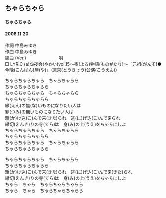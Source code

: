 ## ちゃらちゃら
#### ちゃらちゃら
#### 2008.11.20


作詞     中島みゆき　　　　　   
作曲      中島みゆき  　　　   
編曲 (Ver.) 　　　　　　　
唄     　     
□ LYRIC (a)@夜会(やかい)vol.15～夜(よる)物語(ものがたり)～「元祖(がんそ)●今晩(こんばん)屋(や)」（東京(とうきょう)公演(こうえん)）   
  
ちゃらちゃらちゃら　ちゃらちゃらら  
ちゃらちゃらちゃらら  
ちゃらちゃらちゃら　ちゃらちゃらら  
ちゃらちゃらちゃらら  
縁(えん)の無(な)いものになりたい人は  
罪(つみ)の無いものになりたい人は  
駈(か)け込(こ)んで来(きた)られ　逃(に)げ込(こ)んで来られ  
縁切(えんき)りの寺(てら)は　身(み)の上(うえ)をちゃらにしよ  
ちゃらちゃらちゃら　ちゃらちゃらら  
ちゃらちゃらちゃらら  
ちゃらちゃらちゃら　ちゃらちゃらら  
ちゃらちゃらちゃらら  
  
ちゃらちゃらちゃら　ちゃらちゃらら  
ちゃらちゃらちゃらら  
駈(か)け込(こ)んで来(きた)られ　逃(に)げ込(こ)んで来(きた)られ  
縁切(えんき)りの寺(てら)は　身(み)の上(うえ)をちゃらにしよ  
ちゃら　ちゃら　ちゃらちゃらちゃらら  
ちゃら　ちゃら　ちゃらちゃらちゃらら  